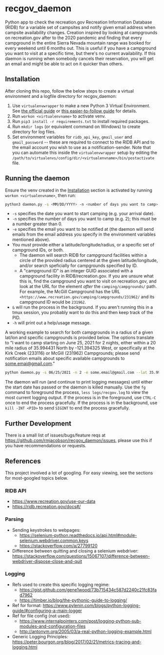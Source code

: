 # recgov_daemon

Python app to check the recreation.gov Recreation Information Database (RIDB) for a variable set of campsites and notify given email address when campsite availability changes. Creation inspired by looking at campgrounds on recreation.gov after to the 2020 pandemic and finding that every campground in the entire Sierra Nevada mountain range was booked for every weekend until 6 months out. This is useful if you have a campground you want to visit at a specific time, but there's no current availability. If this daemon is running when somebody cancels their reservation, you will get an email and might be able to act on it quicker than others.

## Installation

After cloning this repo, follow the below steps to create a virtual environment and a logfile directory for recgov_daemon:

1. Use `virtualenvwrapper` to make a new Python 3 Virtual Environment. See [the official guide](https://virtualenvwrapper.readthedocs.io/en/latest/install.html#basic-installation) or [this easier-to-follow guide](https://medium.com/@gitudaniel/installing-virtualenvwrapper-for-python3-ad3dfea7c717) for details.
2. Run `workon <virtualenvname>` to activate venv.
3. Run `pip3 install -r requirements.txt` to install required packages.
4. Run `mkdir logs` (or equivalent command on Windows) to create directory for log files.
5. Set environment variables for `ridb_api_key`, `gmail_user` and `gmail_password` -- these are required to connect to the RIDB API and to the email account you wish to use as a notification-sender. Note that you can automate this inside the `virtualenvwrapper` setup by editing the `/path/to/virtualenvs/config/dir/<virtualenvname>/bin/postactivate` file.

## Running the daemon

Ensure the venv created in the [Installation](#installation) section is activated by running `workon <virtualenvname>`, then run:

```bash
python3 daemon.py -s <MM/DD/YYYY> -n <number of days you want to camp> -e <email address you want to be notified at> [--lat <latitude> --lon <longitude> -r <radius in miles>] [--campground_ids <campground_id1,id2,...idN>] &
```

- `-s` specifies the date you want to start camping (e.g. your arrival date).
- `-n` specifies the number of days you want to camp (e.g. 2); this must be a number greater than 0.
- `-e` specifies the email you want to be notified at (the daemon will send emails from the email address you specify in the environment variables mentioned above).
- You _must_ provide either a latitude/longitude/radius, or a specific set of campground IDs, or both.
  - The daemon will search RIDB for campground facilities within a circle of the provided radius centered at the given latitude/longitude, and/or search speficially for campgrounds specified by ID.
  - A "campground ID" is an integer GUID associated with a campground facility in RIDB/recreation.gov. If you are unsure what this is, find the campground you want to visit on recreation.gov, and look at the URL for the element _after_ the `camping/campgrounds/` path. For example, the McGill Campground has the URL `<https://www.recreation.gov/camping/campgrounds/231962/` and its campground ID would be `231962`.
- `&` will run the process in the background. If you aren't running this in a tmux session, you probably want to do this and then keep track of the PID.
- `-h` will print out a help/usage message.

A working example to search for both campgrounds in a radius of a given lat/lon and specific campgrounds is provided below. The options translate to "I want to camp starting on June 25, 2021 for 2 nights, either within a 20 mile radius of 35.994431 North by -121.394325 West, or specifically at the Kirk Creek (233116) or McGill (231962) Campgrounds; please send notification emails about specific available campgrounds to some.emai@gmail.com."

```bash
python daemon.py -s 06/25/2021 -n 2 -e some.email@gmail.com --lat 35.994431 --lon -121.394325 -r 20 --campground_ids 233116,231962 &
```

The daemon will run (and continue to print logging messages) until either the start date has passed or the daemon is killed manually. Use the `fg` command to foreground the process, `less logs/recgov.log` to view the most current logging output. If the process is in the foreground, use `CTRL-C` once to end the process gracefully. If the process is in the background, use `kill -INT <PID>` to send `SIGINT` to end the process gracefully.

## Further Development

There is a small list of issues/bugs/feature reqs at <https://github.com/rmjacobson/recgov_daemon/issues>, please use this if you have recommendations or requests.

## References

This project involved a lot of googling.  For easy viewing, see the sections for most-googled topics below.

### RIDB API

- <https://www.recreation.gov/use-our-data>
- <https://ridb.recreation.gov/docs#/>

### Parsing

- Sending keystrokes to webpages:
  - <https://selenium-python.readthedocs.io/api.html#module-selenium.webdriver.common.keys>
  - <https://stackoverflow.com/a/27799120>
- Difference between quitting and closing a selenium webdriver: <https://stackoverflow.com/questions/15067107/difference-between-webdriver-dispose-close-and-quit>

### Logging

- Refs used to create this specific logging regime:
  - <https://gist.github.com/gene1wood/73b715434c587d2240c21fc83fad7962>
  - <https://timber.io/blog/the-pythonic-guide-to-logging/>
- Ref for format: <https://www.pylenin.com/blogs/python-logging-guide/#configuring-a-main-logger>
- Ref for file config (not used):
  - <https://www.internalpointers.com/post/logging-python-sub-modules-and-configuration-files>
  - <http://antonym.org/2005/03/a-real-python-logging-example.html>
- Generic Logging Principles: <https://peter.bourgon.org/blog/2017/02/21/metrics-tracing-and-logging.html>
